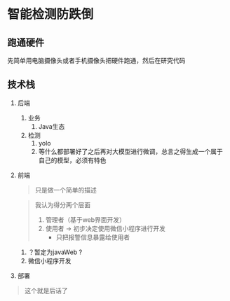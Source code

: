 # 智能检测防跌倒

## 跑通硬件 

先简单用电脑摄像头或者手机摄像头把硬件跑通，然后在研究代码

## 技术栈

1. 后端

   1. 业务
      1. Java生态
   2. 检测
      1. yolo
      2. 等什么都部署好了之后再对大模型进行微调，总言之得生成一个属于自己的模型，必须有特色

2. 前端

   > 只是做一个简单的描述

   > 我认为得分两个层面
   >
   > 1. 管理者（基于web界面开发）
   > 2. 使用者 -> 初步决定使用微信小程序进行开发
   >    - 只把报警信息暴露给使用者

   1. ？暂定为javaWeb ?
   2. 微信小程序开发

3. 部署

> 这个就是后话了
